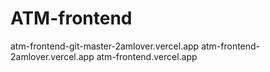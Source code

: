 # ATM-frontend

atm-frontend-git-master-2amlover.vercel.app
atm-frontend-2amlover.vercel.app
atm-frontend.vercel.app
